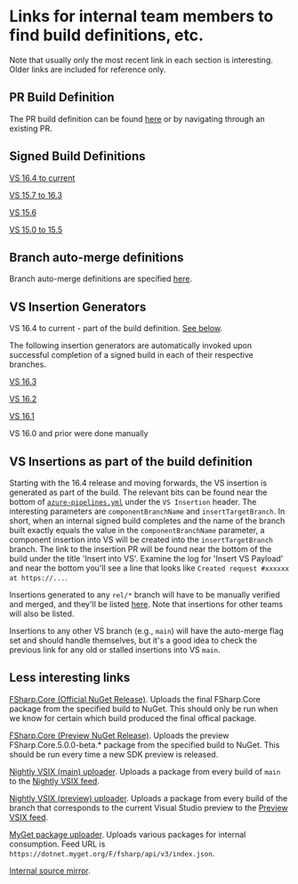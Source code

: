 # Links for internal team members to find build definitions, etc.

Note that usually only the most recent link in each section is interesting.  Older links are included for reference only.

## PR Build Definition

The PR build definition can be found [here](https://dev.azure.com/dnceng/public/_build?definitionId=496) or by
navigating through an existing PR.

## Signed Build Definitions

[VS 16.4 to current](https://dev.azure.com/dnceng/internal/_build?definitionId=499&_a=summary)

[VS 15.7 to 16.3](https://dev.azure.com/devdiv/DevDiv/_build/index?definitionId=8978)

[VS 15.6](https://dev.azure.com/devdiv/DevDiv/_build?definitionId=7239)

[VS 15.0 to 15.5](https://dev.azure.com/devdiv/DevDiv/_build?definitionId=5037)

## Branch auto-merge definitions

Branch auto-merge definitions are specified [here](https://github.com/dotnet/roslyn-tools/blob/master/src/GitHubCreateMergePRs/config.xml).

## VS Insertion Generators

VS 16.4 to current - part of the build definition.  [See below](#vs-insertions-as-part-of-the-build-definition).

The following insertion generators are automatically invoked upon successful completion of a signed build in each of
their respective branches.

[VS 16.3](https://dev.azure.com/devdiv/DevDiv/_release?definitionId=1839&_a=releases)

[VS 16.2](https://dev.azure.com/devdiv/DevDiv/_release?definitionId=1699&_a=releases)

[VS 16.1](https://dev.azure.com/devdiv/DevDiv/_release?definitionId=1669&_a=releases)

VS 16.0 and prior were done manually

## VS Insertions as part of the build definition

Starting with the 16.4 release and moving forwards, the VS insertion is generated as part of the build.  The relevant
bits can be found near the bottom of [`azure-pipelines.yml`](azure-pipelines.yml) under the `VS Insertion` header.  The
interesting parameters are `componentBranchName` and `insertTargetBranch`.  In short, when an internal signed build
completes and the name of the branch built exactly equals the value in the `componentBranchName` parameter, a component
insertion into VS will be created into the `insertTargetBranch` branch.  The link to the insertion PR will be found
near the bottom of the build under the title 'Insert into VS'.  Examine the log for 'Insert VS Payload' and near the
bottom you'll see a line that looks like `Created request #xxxxxx at https://...`.

Insertions generated to any `rel/*` branch will have to be manually verified and merged, and they'll be listed
[here](https://dev.azure.com/devdiv/DevDiv/_git/VS/pullrequests?createdBy=122d5278-3e55-4868-9d40-1e28c2515fc4&_a=active).
Note that insertions for other teams will also be listed.

Insertions to any other VS branch (e.g., `main`) will have the auto-merge flag set and should handle themselves, but
it's a good idea to check the previous link for any old or stalled insertions into VS `main`.

## Less interesting links

[FSharp.Core (Official NuGet Release)](https://dev.azure.com/dnceng/internal/_release?_a=releases&definitionId=72).
Uploads the final FSharp.Core package from the specified build to NuGet.  This should only be run when we know for
certain which build produced the final offical package.

[FSharp.Core (Preview NuGet Release)](https://dev.azure.com/dnceng/internal/_release?_a=releases&definitionId=92).
Uploads the preview FSharp.Core.5.0.0-beta.* package from the specified build to NuGet.  This should be run every time
a new SDK preview is released.

[Nightly VSIX (main) uploader](https://dev.azure.com/dnceng/internal/_release?_a=releases&definitionId=70).  Uploads
a package from every build of `main` to the [Nightly VSIX feed](README.md#using-nightly-releases-in-visual-studio).

[Nightly VSIX (preview) uploader](https://dev.azure.com/dnceng/internal/_release?_a=releases&definitionId=71).  Uploads
a package from every build of the branch that corresponds to the current Visual Studio preview to the
[Preview VSIX feed](README.md#using-nightly-releases-in-visual-studio).

[MyGet package uploader](https://dev.azure.com/dnceng/internal/_release?_a=releases&definitionId=69).  Uploads various
packages for internal consumption.  Feed URL is `https://dotnet.myget.org/F/fsharp/api/v3/index.json`.

[Internal source mirror](https://dev.azure.com/dnceng/internal/_git/dotnet-fsharp).
